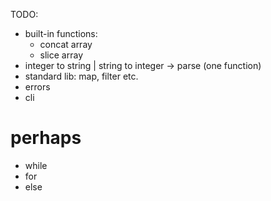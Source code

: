 TODO:

* built-in functions:
   - concat array
   - slice array
* integer to string | string to integer -> parse (one function)
* standard lib: map, filter etc.
* errors
* cli

# perhaps
* while
* for
* else

